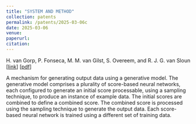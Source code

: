 ```yaml
---
title: "SYSTEM AND METHOD"
collection: patents
permalink: /patents/2025-03-06c
date: 2025-03-06
venue: 
paperurl: 
citation: 
---
```


H. van Gorp, P. Fonseca, M. M. van Gilst, S. Overeem, and R. J. G. van Sloun
\[[link](https://www.freepatentsonline.com/y2025/0079004.html)\]
\[[pdf](http://hansvangorp.github.io/files/2025-03-06c.pdf)\]

A mechanism for generating output data using a generative model. The generative model comprises a plurality of score-based neural networks, each configured to generate an initial score processable, using a sampling technique, to produce an instance of example data. The initial scores are combined to define a combined score. The combined score is processed using the sampling technique to generate the output data. Each score-based neural network is trained using a different set of training data.